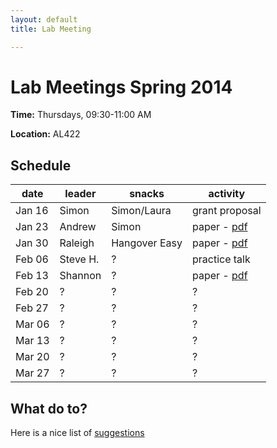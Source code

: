 ```yaml
---
layout: default
title: Lab Meeting

---
```


Lab Meetings Spring 2014
========================

**Time:** Thursdays, 09:30-11:00 AM

**Location:** AL422

## Schedule

**date** | **leader** | **snacks** | **activity**
-------- | ---------- | ---------- | -----------
Jan 16   | Simon      | Simon/Laura| grant proposal
Jan 23   | Andrew     | Simon      | paper - [pdf](../assets/pubs/lab-meeting/swenson2012.pdf)
Jan 30   | Raleigh    | Hangover Easy  | paper - [pdf]()          
Feb 06   | Steve H.   |      ?     | practice talk          
Feb 13   | Shannon    |      ?     |  paper - [pdf]()         
Feb 20   |    ?       |      ?     |     ?     
Feb 27   |    ?       |      ?     |     ?           
Mar 06   |    ?       |      ?     |     ?        
Mar 13   |    ?       |      ?     |     ?           
Mar 20   |    ?       |      ?     |     ?         
Mar 27   |    ?       |      ?     |     ?          

## What do to?

Here is a nice list of [suggestions](https://dynamicecology.wordpress.com/2014/01/15/what-to-do-at-lab-meetings/)

